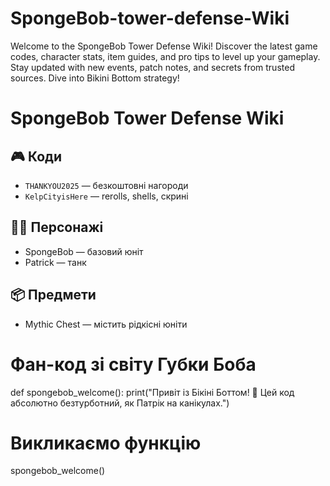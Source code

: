 # SpongeBob-tower-defense-Wiki
Welcome to the SpongeBob Tower Defense Wiki! Discover the latest game codes, character stats, item guides, and pro tips to level up your gameplay. Stay updated with new events, patch notes, and secrets from trusted sources. Dive into Bikini Bottom strategy!

# SpongeBob Tower Defense Wiki

## 🎮 Коди
- `THANKYOU2025` — безкоштовні нагороди
- `KelpCityisHere` — rerolls, shells, скрині

## 🧙‍♂️ Персонажі
- SpongeBob — базовий юніт
- Patrick — танк

## 📦 Предмети
- Mythic Chest — містить рідкісні юніти

# Фан-код зі світу Губки Боба

def spongebob_welcome():
    print("Привіт із Бікіні Боттом! 🎉 Цей код абсолютно безтурботний, як Патрік на канікулах.")

# Викликаємо функцію
spongebob_welcome()
